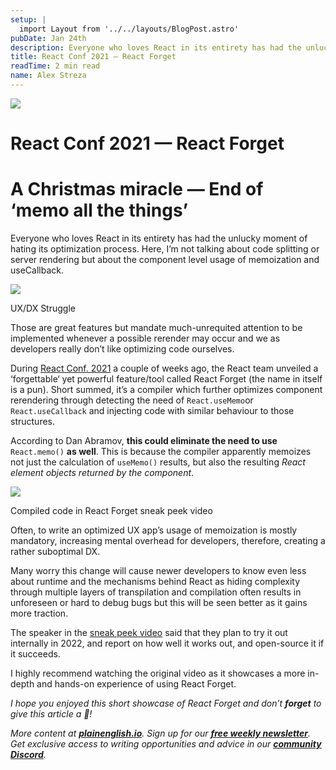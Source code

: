 ```yaml
---
setup: |
  import Layout from '../../layouts/BlogPost.astro'
pubDate: Jan 24th
description: Everyone who loves React in its entirety has had the unlucky moment of hating its optimization process. Here, I’m not talking about code splitting or server rendering but about the component level…
title: React Conf 2021 — React Forget
readTime: 2 min read
name: Alex Streza
---
```


![](https://miro.medium.com/max/1400/1*k9IbrpOjBd9paWzDwY7WRw.png)

# React Conf 2021 — React Forget

# A Christmas miracle — End of ‘memo all the things’

Everyone who loves React in its entirety has had the unlucky moment of hating its optimization process. Here, I’m not talking about code splitting or server rendering but about the component level usage of memoization and useCallback.

![](https://miro.medium.com/max/1006/0*KT3CeKIJ621Fljgu.jpg)

UX/DX Struggle

Those are great features but mandate much-unrequited attention to be implemented whenever a possible rerender may occur and we as developers really don’t like optimizing code ourselves.

During [React Conf. 2021](https://www.youtube.com/channel/UC1hOCRBN2mnXgN5reSoO3pQ) a couple of weeks ago, the React team unveiled a ‘forgettable‘ yet powerful feature/tool called React Forget (the name in itself is a pun). Short summed, it’s a compiler which further optimizes component rerendering through detecting the need of `React.useMemo`or `React.useCallback` and injecting code with similar behaviour to those structures.

According to Dan Abramov, **this could eliminate the need to use** `React.memo()` **as well**. This is because the compiler apparently memoizes not just the calculation of `useMemo()` results, but also the resulting _React element objects returned by the component_.

![](https://miro.medium.com/max/1400/1*SUiGsCY49mvtyJxlTdrJ5g.png)

Compiled code in React Forget sneak peek video

Often, to write an optimized UX app’s usage of memoization is mostly mandatory, increasing mental overhead for developers, therefore, creating a rather suboptimal DX.

Many worry this change will cause newer developers to know even less about runtime and the mechanisms behind React as hiding complexity through multiple layers of transpilation and compilation often results in unforeseen or hard to debug bugs but this will be seen better as it gains more traction.

The speaker in the [sneak peek video](https://www.youtube.com/watch?v=lGEMwh32soc&t=2s) said that they plan to try it out internally in 2022, and report on how well it works out, and open-source it if it succeeds.

I highly recommend watching the original video as it showcases a more in-depth and hands-on experience of using React Forget.

_I hope you enjoyed this short showcase of React Forget and don’t_ **_forget_** _to give this article a 👏!_

_More content at_ [**_plainenglish.io_**](http://plainenglish.io/)_. Sign up for our_ [**_free weekly newsletter_**](http://newsletter.plainenglish.io/)_. Get exclusive access to writing opportunities and advice in our_ [**_community Discord_**](https://discord.gg/GtDtUAvyhW)_._
